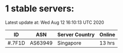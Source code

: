 # 1 stable servers:

Latest update at: Wed Aug 12 16:10:13 UTC 2020

| ID | ASN | Server Country | Online |
| -- | --- | -------------- | ------ |
| #.7F1D | AS63949 | Singapore | 13 hrs |


